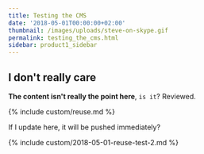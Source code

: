 ```yaml
---
title: Testing the CMS
date: '2018-05-01T00:00:00+02:00'
thumbnail: /images/uploads/steve-on-skype.gif
permalink: testing_the_cms.html
sidebar: product1_sidebar
---
```

## I don't really care

**The content isn't really the point here**, `is it`? Reviewed.

{% include custom/reuse.md %}

If I update here, it will be pushed immediately?

{% include custom/2018-05-01-reuse-test-2.md %}
